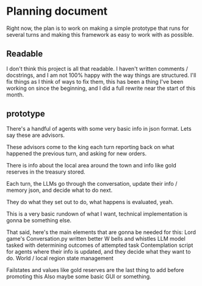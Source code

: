# Planning document

Right now, the plan is to work on making a simple prototype that runs for several turns and making this framework as easy to work with as possible.

## Readable

I don't think this project is all that readable. I haven't written comments / docstrings, and I am not 100% happy with the way things are structured. I'll fix things as I think of ways to fix them, this has been a thing I've been working on since the beginning, and I did a full rewrite near the start of this month.

## prototype

There's a handful of agents with some very basic info in json format. Lets say these are advisors.

These advisors come to the king each turn reporting back on what happened the previous turn, and asking for new orders.

There is info about the local area around the town and info like gold reserves in the treasury stored.

Each turn, the LLMs go through the conversation, update their info / memory json, and decide what to do next.

They do what they set out to do, what happens is evaluated, yeah.

This is a very basic rundown of what I want, technical implementation is gonna be something else.

That said, here's the main elements that are gonna be needed for this:
    Lord game's Conversation.py written better W bells and whistles
    LLM model tasked with determining outcomes of attempted task
    Contemplation script for agents where their info is updated, and they decide what they want to do.
    World / local region state management

Failstates and values like gold reserves are the last thing to add before promoting this
Also maybe some basic GUI or something.
